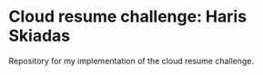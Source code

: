 # Cloud resume challenge: Haris Skiadas

Repository for my implementation of the cloud resume challenge.
